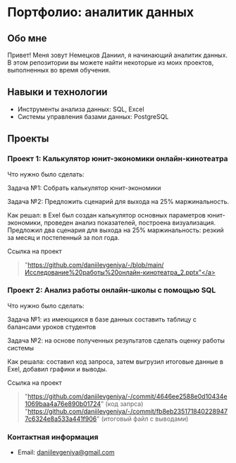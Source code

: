 # Портфолио: аналитик данных

## Обо мне

Привет! Меня зовут Немецков Даниил, я начинающий аналитик данных. В этом репозитории вы можете найти некоторые из моих проектов, выполненных во время обучения.

## Навыки и технологии
- Инструменты анализа данных: SQL, Excel
- Системы управления базами данных: PostgreSQL
## Проекты


### Проект 1: Калькулятор юнит-экономики онлайн-кинотеатра

Что нужно было сделать:

Задача №1: Собрать калькулятор юнит-экономики

Задача №2: Предложить сценарий для выхода на 25% маржинальность.

Как решал: в Exel был создан калькулятор основных параметров юнит-экономики, проведен анализ показателей, построена визуализация. Предложил два сценария для выхода на 25% маржинальность: резкий за месяц и постепенный за пол года.

Ссылка на проект 

> "https://github.com/daniilevgeniya/-/blob/main/Исследование%20работы%20онлайн-кинотеатра_2.pptx"</a>

### Проект 2: Анализ работы онлайн-школы с помощью SQL

Что нужно было сделать:

Задача №1: из имеющихся в базе данных составить таблицу с балансами уроков студентов

Задача №2: на основе полученных результатов сделать оценку работы системы

Как решала: составил код запроса, затем выгрузил итоговые данные в Exel, добавил графики и выводы.

Ссылка на проект 
> "https://github.com/daniilevgeniya/-/commit/4646ee2588e0d10434e1069baa4a76e890b01724" (код запрса)
> "https://github.com/daniilevgeniya/-/commit/fb8eb2351718402289477c6324e8a533a441f906" (итоговый файл с выводами)


### Контактная информация
- Email: daniilevgeniya@gmail.com

